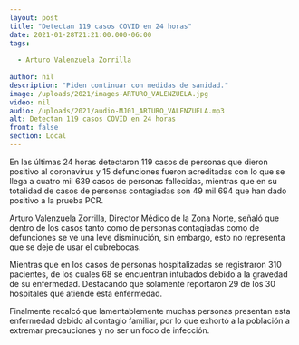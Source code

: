```yaml
---
layout: post
title: "Detectan 119 casos COVID en 24 horas"
date: 2021-01-28T21:21:00.000-06:00
tags:
  
  - Arturo Valenzuela Zorrilla
  
author: nil
description: "Piden continuar con medidas de sanidad."
image: /uploads/2021/images-ARTURO_VALENZUELA.jpg
video: nil
audio: /uploads/2021/audio-MJ01_ARTURO_VALENZUELA.mp3
alt: Detectan 119 casos COVID en 24 horas
front: false
section: Local
---
```


En las últimas 24 horas detectaron 119 casos de personas que dieron positivo al coronavirus y 15 defunciones fueron acreditadas con lo que se llega a cuatro mil 639 casos de personas fallecidas, mientras que en su totalidad de casos de personas contagiadas son 49 mil 694 que han dado positivo a la prueba PCR.

Arturo Valenzuela Zorrilla, Director Médico de la Zona Norte, señaló que dentro de los casos tanto como de personas contagiadas como de defunciones se ve una leve disminución, sin embargo, esto no representa que se deje de usar el cubrebocas.

Mientras que en los casos de personas hospitalizadas se registraron 310 pacientes, de los cuales 68 se encuentran intubados debido a la gravedad de su enfermedad. Destacando que solamente reportaron 29 de los 30 hospitales que atiende esta enfermedad.

Finalmente recalcó que lamentablemente muchas personas presentan esta enfermedad debido al contagio familiar, por lo que exhortó a la población a extremar precauciones y no ser un foco de infección.